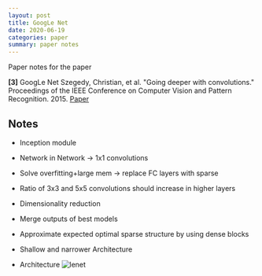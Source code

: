 ```yaml
---
layout: post
title: GoogLe Net
date: 2020-06-19
categories: paper
summary: paper notes
---
```

Paper notes for the paper


**[3]** GoogLe Net
 Szegedy, Christian, et al. "Going deeper with convolutions." Proceedings of the IEEE Conference on Computer Vision and Pattern Recognition. 2015.
 [Paper](http://www.cv-foundation.org/openaccess/content_cvpr_2015/papers/Szegedy_Going_Deeper_With_2015_CVPR_paper.pdf)


## Notes
- Inception module
- Network in Network -> 1x1 convolutions
- Solve overfitting+large mem -> replace FC layers with sparse
- Ratio of 3x3 and 5x5 convolutions should increase in higher layers
- Dimensionality reduction
- Merge outputs of best models
- Approximate expected optimal sparse structure by using dense blocks
- Shallow and narrower Architecture

- Architecture
![lenet](lw.png)
